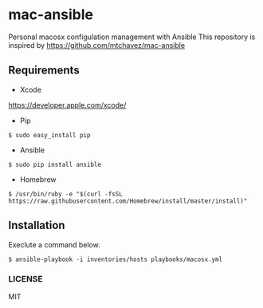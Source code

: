 # mac-ansible

Personal macosx configulation management with Ansible
This repository is inspired by https://github.com/mtchavez/mac-ansible

## Requirements

* Xcode

https://developer.apple.com/xcode/

* Pip

```
$ sudo easy_install pip
```

* Ansible

```
$ sudo pip install ansible
```

* Homebrew

```
$ /usr/bin/ruby -e "$(curl -fsSL https://raw.githubusercontent.com/Homebrew/install/master/install)"
```

## Installation

Execlute a command below.
```
$ ansible-playbook -i inventories/hosts playbooks/macosx.yml
```

### LICENSE

MIT
